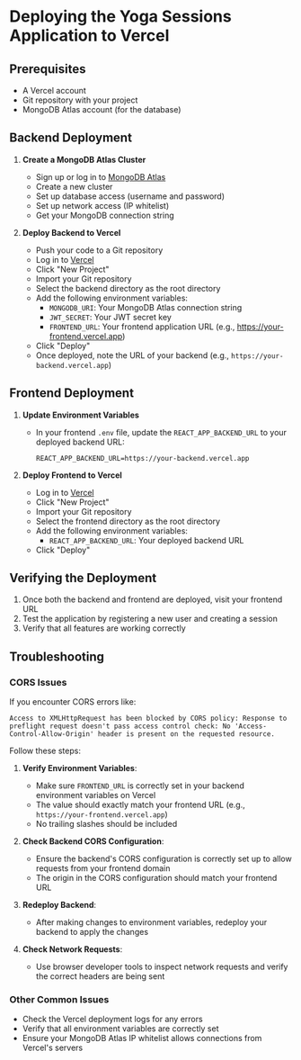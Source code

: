 # Deploying the Yoga Sessions Application to Vercel

## Prerequisites

- A Vercel account
- Git repository with your project
- MongoDB Atlas account (for the database)

## Backend Deployment

1. **Create a MongoDB Atlas Cluster**
   - Sign up or log in to [MongoDB Atlas](https://www.mongodb.com/cloud/atlas)
   - Create a new cluster
   - Set up database access (username and password)
   - Set up network access (IP whitelist)
   - Get your MongoDB connection string

2. **Deploy Backend to Vercel**
   - Push your code to a Git repository
   - Log in to [Vercel](https://vercel.com)
   - Click "New Project"
   - Import your Git repository
   - Select the backend directory as the root directory
   - Add the following environment variables:
     - `MONGODB_URI`: Your MongoDB Atlas connection string
     - `JWT_SECRET`: Your JWT secret key
     - `FRONTEND_URL`: Your frontend application URL (e.g., https://your-frontend.vercel.app)
   - Click "Deploy"
   - Once deployed, note the URL of your backend (e.g., `https://your-backend.vercel.app`)

## Frontend Deployment

1. **Update Environment Variables**
   - In your frontend `.env` file, update the `REACT_APP_BACKEND_URL` to your deployed backend URL:
     ```
     REACT_APP_BACKEND_URL=https://your-backend.vercel.app
     ```

2. **Deploy Frontend to Vercel**
   - Log in to [Vercel](https://vercel.com)
   - Click "New Project"
   - Import your Git repository
   - Select the frontend directory as the root directory
   - Add the following environment variables:
     - `REACT_APP_BACKEND_URL`: Your deployed backend URL
   - Click "Deploy"

## Verifying the Deployment

1. Once both the backend and frontend are deployed, visit your frontend URL
2. Test the application by registering a new user and creating a session
3. Verify that all features are working correctly

## Troubleshooting

### CORS Issues

If you encounter CORS errors like:
```
Access to XMLHttpRequest has been blocked by CORS policy: Response to preflight request doesn't pass access control check: No 'Access-Control-Allow-Origin' header is present on the requested resource.
```

Follow these steps:

1. **Verify Environment Variables**:
   - Make sure `FRONTEND_URL` is correctly set in your backend environment variables on Vercel
   - The value should exactly match your frontend URL (e.g., `https://your-frontend.vercel.app`)
   - No trailing slashes should be included

2. **Check Backend CORS Configuration**:
   - Ensure the backend's CORS configuration is correctly set up to allow requests from your frontend domain
   - The origin in the CORS configuration should match your frontend URL

3. **Redeploy Backend**:
   - After making changes to environment variables, redeploy your backend to apply the changes

4. **Check Network Requests**:
   - Use browser developer tools to inspect network requests and verify the correct headers are being sent

### Other Common Issues

- Check the Vercel deployment logs for any errors
- Verify that all environment variables are correctly set
- Ensure your MongoDB Atlas IP whitelist allows connections from Vercel's servers